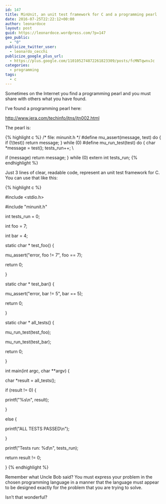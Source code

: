 ```yaml
---
id: 147
title: MinUnit, an unit test framework for C and a programming pearl
date: 2016-07-25T22:22:12+00:00
author: leonardoce
layout: post
guid: https://leonardoce.wordpress.com/?p=147
geo_public:
  - "0"
publicize_twitter_user:
  - leonardo_cecchi
publicize_google_plus_url:
  - https://plus.google.com/110105274872261823309/posts/fcMNTqwnvJc
categories:
  - programming
tags:
  - c
---
```

Sometimes on the Internet you find a programming pearl and you must share with others what you have found.
<!--more-->

I&#8217;ve found a programming pearl here:

http://www.jera.com/techinfo/jtns/jtn002.html

The pearl is:

{% highlight c %}
/* file: minunit.h */
#define mu_assert(message, test) do { if (!(test)) return message; } while (0)
#define mu_run_test(test) do { char *message = test(); tests_run++; \
                                  
if (message) return message; } while (0)
extern int tests_run;
{% endhighlight %}

Just 3 lines of clear, readable code, represent an unit test framework for C. You can use that like this:

{% highlight c %}
   
#include <stdio.h>
   
#include "minunit.h"

int tests_run = 0;

int foo = 7;
   
int bar = 4;

static char * test_foo() {
       
mu_assert("error, foo != 7", foo == 7);
       
return 0;
   
}

static char * test_bar() {
       
mu_assert("error, bar != 5", bar == 5);
       
return 0;
   
}

static char * all_tests() {
       
mu_run_test(test_foo);
       
mu_run_test(test_bar);
       
return 0;
   
}

int main(int argc, char **argv) {
       
char *result = all_tests();
       
if (result != 0) {
           
printf("%s\n", result);
       
}
       
else {
           
printf("ALL TESTS PASSED\n");
       
}
       
printf("Tests run: %d\n", tests_run);

return result != 0;
   
}
{% endhighlight %}

Remember what Uncle Bob said?
You must express your problem in the chosen programming language in a manner that the language must appear to be designed exactly for the problem that you are trying to solve.

Isn&#8217;t that wonderful?